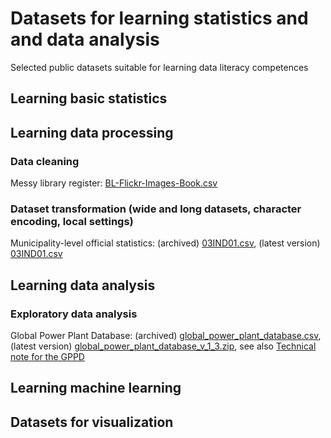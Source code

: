 # Datasets for learning statistics and and data analysis
Selected public datasets suitable for learning data literacy competences

## Learning basic statistics
## Learning data processing
### Data cleaning
Messy library register: [BL-Flickr-Images-Book.csv](https://raw.githubusercontent.com/realpython/python-data-cleaning/master/Datasets/BL-Flickr-Images-Book.csv)
### Dataset transformation (wide and long datasets, character encoding, local settings)
Municipality-level official statistics: (archived) [03IND01.csv](https://raw.githubusercontent.com/sverbic/skriptna-obrada-podataka/main/notebooks/data/03IND01.csv), (latest version) [03IND01.csv](https://data.gov.rs/sr/datasets/r/b1f1f94a-fe21-3a2a-b801-6f0f05b24257)
## Learning data analysis
### Exploratory data analysis
Global Power Plant Database: (archived) [global_power_plant_database.csv](https://raw.githubusercontent.com/sverbic/skriptna-obrada-podataka/main/notebooks/data/global_power_plant_database.csv), (latest version) [global_power_plant_database_v_1_3.zip](https://wri-dataportal-prod.s3.amazonaws.com/manual/global_power_plant_database_v_1_3.zip), see also [Technical note for the GPPD](https://files.wri.org/d8/s3fs-public/2021-07/global-power-plant-database-technical-note-v1.3.pdf?VersionId=KNA6zn0E2HgUcEsXhtZuvfAlIqWOjLib)
## Learning machine learning
## Datasets for visualization

